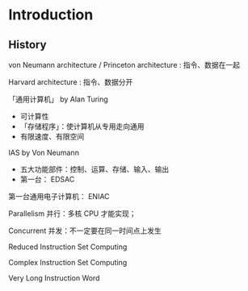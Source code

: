 # Introduction

## History

von Neumann architecture / Princeton architecture : 指令、数据在一起

Harvard architecture : 指令、数据分开

「通用计算机」 by Alan Turing

- 可计算性
- 「存储程序」：使计算机从专用走向通用
- 有限速度、有限空间

IAS by Von Neumann

- 五大功能部件：控制、运算、存储、输入、输出
- 第一台： EDSAC

第一台通用电子计算机： ENIAC

Parallelism 并行：多核 CPU 才能实现；

Concurrent 并发：不一定要在同一时间点上发生

Reduced Instruction Set Computing

Complex Instruction Set Computing

Very Long Instruction Word


